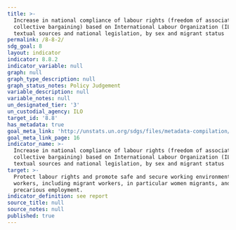 ```yaml
---
title: >-
  Increase in national compliance of labour rights (freedom of association and
  collective bargaining) based on International Labour Organization (ILO)
  textual sources and national legislation, by sex and migrant status
permalink: /8-8-2/
sdg_goal: 8
layout: indicator
indicator: 8.8.2
indicator_variable: null
graph: null
graph_type_description: null
graph_status_notes: Policy Judgement
variable_description: null
variable_notes: null
un_designated_tier: '3'
un_custodial_agency: ILO
target_id: '8.8'
has_metadata: true
goal_meta_link: 'http://unstats.un.org/sdgs/files/metadata-compilation/Metadata-Goal-8.pdf'
goal_meta_link_page: 16
indicator_name: >-
  Increase in national compliance of labour rights (freedom of association and
  collective bargaining) based on International Labour Organization (ILO)
  textual sources and national legislation, by sex and migrant status
target: >-
  Protect labour rights and promote safe and secure working environments for all
  workers, including migrant workers, in particular women migrants, and those in
  precarious employment.
indicator_definition: see report
source_title: null
source_notes: null
published: true
---
```


